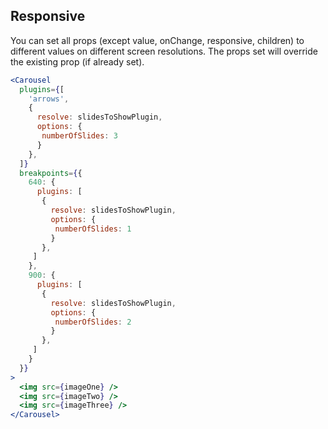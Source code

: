 ## Responsive
You can set all props (except value, onChange, responsive, children) to different values on different screen resolutions. The props set will override the existing prop (if already set).

```jsx render
<Carousel
  plugins={[
    'arrows',
    {
      resolve: slidesToShowPlugin,
      options: {
       numberOfSlides: 3
      }
    },
  ]}
  breakpoints={{
    640: {
      plugins: [
       {
         resolve: slidesToShowPlugin,
         options: {
          numberOfSlides: 1
         }
       },
     ]
    },
    900: {
      plugins: [
       {
         resolve: slidesToShowPlugin,
         options: {
          numberOfSlides: 2
         }
       },
     ]
    }
  }}
>
  <img src={imageOne} />
  <img src={imageTwo} />
  <img src={imageThree} />
</Carousel>
```
